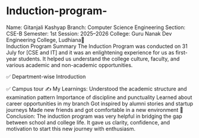 # Induction-program-
Name: Gitanjali Kashyap
Branch:  Computer Science Engineering
Section: CSE-B
Semester: 1st
Session: 2025–2026
 College: Guru Nanak Dev Engineering College, Ludhiana🏫 
 <br>
 Induction Program Summary
The Induction Program was conducted on 31 July for [CSE and IT] and it was an enlightening experience for us as first-year students. It helped us understand the college culture, faculty, and various academic and non-academic opportunities. 


✅ Department-wise Introduction



✅ Campus tour
✍️ My Learnings:
Understood the academic structure and examination pattern
Importance of discipline and punctuality
Learned about career opportunities in my branch
Got inspired by alumni stories and startup journeys
Made new friends and got comfortable in a new environment
🙏 Conclusion:
The induction program was very helpful in bridging the gap between school and college life. It gave us clarity, confidence, and motivation to start this new journey with enthusiasm.


